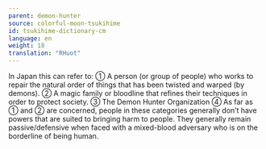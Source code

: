 ```yaml
---
parent: demon-hunter
source: colorful-moon-tsukihime
id: tsukihime-dictionary-cm
language: en
weight: 18
translation: "RHuot"
---
```


In Japan this can refer to:
① A person (or group of people) who works to repair the natural order of things that has been twisted and warped (by demons).
② A magic family or bloodline that refines their techniques in order to protect society.
③ The Demon Hunter Organization
④ As far as ① and ② are concerned, people in these categories generally don’t have powers that are suited to bringing harm to people. They generally remain passive/defensive when faced with a mixed-blood adversary who is on the borderline of being human.
